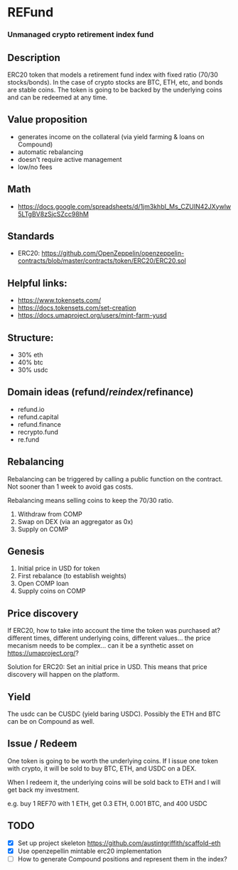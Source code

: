 # REFund
### Unmanaged crypto retirement index fund

## Description
ERC20 token that models a retirement fund index with fixed ratio (70/30 stocks/bonds). In the case of crypto stocks are BTC, ETH, etc, and bonds are stable coins. The token is going to be backed by the underlying coins and can be redeemed at any time.

## Value proposition
- generates income on the collateral (via yield farming & loans on Compound) 
- automatic rebalancing
- doesn't require active management
- low/no fees

## Math
- https://docs.google.com/spreadsheets/d/1jm3khbI_Ms_CZUIN42JXywlw5LTgBV8zSjcSZcc98hM

## Standards 
- ERC20: https://github.com/OpenZeppelin/openzeppelin-contracts/blob/master/contracts/token/ERC20/ERC20.sol

## Helpful links:
- https://www.tokensets.com/
- https://docs.tokensets.com/set-creation
- https://docs.umaproject.org/users/mint-farm-yusd

## Structure:
- 30% eth
- 40% btc
- 30% usdc

## Domain ideas (refund/*reindex*/refinance)
- refund.io
- refund.capital
- refund.finance
- recrypto.fund
- re.fund

## Rebalancing
Rebalancing can be triggered by calling a public function on the contract. Not sooner than 1 week to avoid gas costs.

Rebalancing means selling coins to keep the 70/30 ratio.

1. Withdraw from COMP
2. Swap on DEX (via an aggregator as 0x)
3. Supply on COMP

## Genesis
1. Initial price in USD for token
2. First rebalance (to establish weights)
3. Open COMP loan
4. Supply coins on COMP

## Price discovery
If ERC20, how to take into account the time the token was purchased at? different times, different underlying coins, different values... the price mecanism needs to be complex... can it be a synthetic asset on https://umaproject.org/?

Solution for ERC20: Set an initial price in USD. This means that price discovery will happen on the platform.

## Yield
The usdc can be CUSDC (yield baring USDC). Possibly the ETH and BTC can be on Compound as well.

## Issue / Redeem
One token is going to be worth the underlying coins. If I issue one token with crypto, it will be sold to buy BTC, ETH, and USDC on a DEX.

When I redeem it, the underlying coins will be sold back to ETH and I will get back my investment.

e.g. buy 1 REF70 with 1 ETH, get 0.3 ETH, 0.001 BTC, and 400 USDC

## TODO
- [x] Set up project skeleton https://github.com/austintgriffith/scaffold-eth
- [x] Use openzepellin mintable erc20 implementation
- [ ] How to generate Compound positions and represent them in the index?
